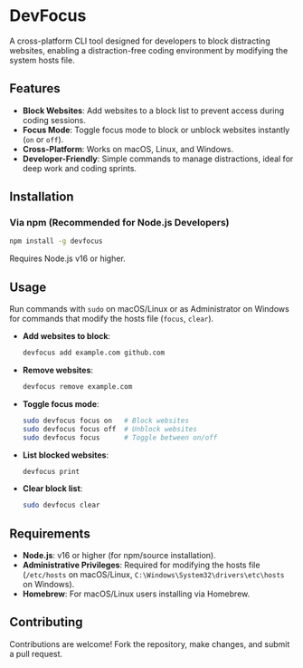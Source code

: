 # DevFocus
A cross-platform CLI tool designed for developers to block distracting websites, enabling a distraction-free coding environment by modifying the system hosts file.

## Features
- **Block Websites**: Add websites to a block list to prevent access during coding sessions.
- **Focus Mode**: Toggle focus mode to block or unblock websites instantly (`on` or `off`).
- **Cross-Platform**: Works on macOS, Linux, and Windows.
- **Developer-Friendly**: Simple commands to manage distractions, ideal for deep work and coding sprints.

## Installation
### Via npm (Recommended for Node.js Developers)
```bash
npm install -g devfocus
```
Requires Node.js v16 or higher.

## Usage
Run commands with `sudo` on macOS/Linux or as Administrator on Windows for commands that modify the hosts file (`focus`, `clear`).

- **Add websites to block**:
  ```bash
  devfocus add example.com github.com
  ```
- **Remove websites**:
  ```bash
  devfocus remove example.com
  ```
- **Toggle focus mode**:
  ```bash
  sudo devfocus focus on   # Block websites
  sudo devfocus focus off  # Unblock websites
  sudo devfocus focus      # Toggle between on/off
  ```
- **List blocked websites**:
  ```bash
  devfocus print
  ```
- **Clear block list**:
  ```bash
  sudo devfocus clear
  ```

## Requirements
- **Node.js**: v16 or higher (for npm/source installation).
- **Administrative Privileges**: Required for modifying the hosts file (`/etc/hosts` on macOS/Linux, `C:\Windows\System32\drivers\etc\hosts` on Windows).
- **Homebrew**: For macOS/Linux users installing via Homebrew.

## Contributing
Contributions are welcome! Fork the repository, make changes, and submit a pull request.